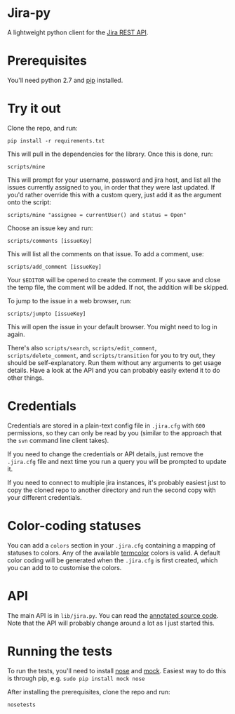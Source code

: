 
# Jira-py

A lightweight python client for the [Jira REST API](http://docs.atlassian.com/jira/REST/latest/). 

# Prerequisites

You'll need python 2.7 and [pip](http://pypi.python.org/pypi/pip/) installed.

# Try it out

Clone the repo, and run:

	pip install -r requirements.txt

This will pull in the dependencies for the library. Once this is done, run:

	scripts/mine

This will prompt for your username, password and jira host, and list all the issues currently assigned to you, in order that they were last updated. If you'd rather override this with a custom query, just add it as the argument onto the script:

	scripts/mine "assignee = currentUser() and status = Open"

Choose an issue key and run:

	scripts/comments [issueKey]

This will list all the comments on that issue. To add a comment, use:

	scripts/add_comment [issueKey]

Your `$EDITOR` will be opened to create the comment. If you save and close the temp file, the comment will be added. If not, the addition will be skipped.

To jump to the issue in a web browser, run:

	scripts/jumpto [issueKey]

This will open the issue in your default browser. You might need to log in again.

There's also `scripts/search`, `scripts/edit_comment`, `scripts/delete_comment`, and `scripts/transition` for you to try out, they should be self-explanatory. Run them without any arguments to get usage details. Have a look at the API and you can probably easily extend it to do other things.

# Credentials

Credentials are stored in a plain-text config file in `.jira.cfg` with `600` permissions, so they can only be read by you (similar to the approach that the `svn` command line client takes).

If you need to change the credentials or API details, just remove the `.jira.cfg` file and next time you run a query you will be prompted to update it.

If you need to connect to multiple jira instances, it's probably easiest just to copy the cloned repo to another directory and run the second copy with your different credentials. 

# Color-coding statuses

You can add a `colors` section in your `.jira.cfg` containing a mapping of statuses to colors. Any of the available [termcolor](http://pypi.python.org/pypi/termcolor/) colors is valid. A default color coding will be generated when the `.jira.cfg` is first created, which you can add to to customise the colors.

# API

The main API is in `lib/jira.py`. You can read the [annotated source code](http://pranavraja.github.com/jira-py/docs/jira.html). Note that the API will probably change around a lot as I just started this.

# Running the tests

To run the tests, you'll need to install [nose](http://pypi.python.org/pypi/nose) and [mock](http://pypi.python.org/pypi/mock). Easiest way to do this is through pip, e.g. `sudo pip install mock nose`

After installing the prerequisites, clone the repo and run:

	nosetests

